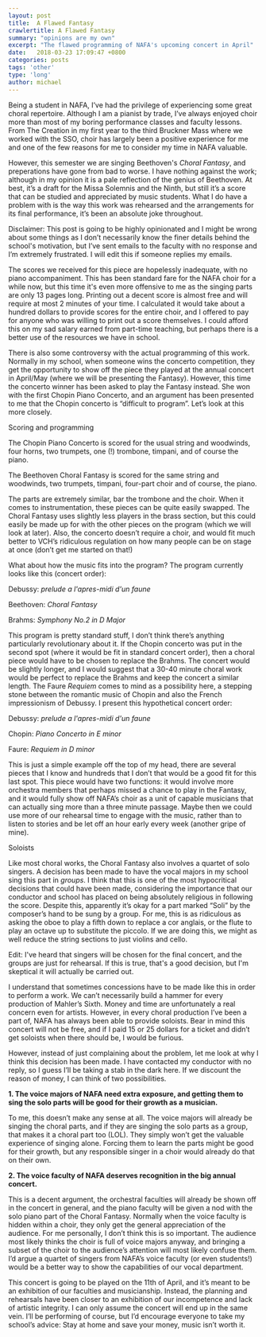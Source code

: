 ```yaml
---
layout: post
title:  A Flawed Fantasy 
crawlertitle: A Flawed Fantasy 
summary: "opinions are my own"
excerpt: "The flawed programming of NAFA's upcoming concert in April"
date:   2018-03-23 17:09:47 +0800
categories: posts
tags: 'other'
type: 'long'
author: michael
---
```


Being a student in NAFA, I’ve had the privilege of experiencing some great choral repertoire. Although I am a pianist by trade, I’ve always enjoyed choir more than most of my boring performance classes and faculty lessons. From The Creation in my first year to the third Bruckner Mass where we worked with the SSO, choir has largely been a positive experience for me and one of the few reasons for me to consider my time in NAFA valuable.

However, this semester we are singing Beethoven's <i>Choral Fantasy</i>, and preperations have gone from bad to worse. I have nothing against the work; although in my opinion it is a pale reflection of the genius of Beethoven. At best, it’s a draft for the Missa Solemnis and the Ninth, but still it’s a score that can be studied and appreciated by music students. What I do have a problem with is the way this work was rehearsed and the arrangements for its final performance, it’s been an absolute joke throughout. 

Disclaimer: This post is going to be highly opinionated and I might be wrong about some things as I don’t necessarily know the finer details behind the school's motivation, but I’ve sent emails to the faculty with no response and I’m extremely frustrated. I will edit this if someone replies my emails.

The scores we received for this piece are hopelessly inadequate, with no piano accompaniment. This has been standard fare for the NAFA choir for a while now, but this time it's even more offensive to me as the singing parts are only 13 pages long. Printing out a decent score is almost free and will require at most 2 minutes of your time. I calculated it would take about a hundred dollars to provide scores for the entire choir, and I offered to pay for anyone who was willing to print out a score themselves. I could afford this on my sad salary earned from part-time teaching, but perhaps there is a better use of the resources we have in school.

There is also some controversy with the actual programming of this work. Normally in my school, when someone wins the concerto competition, they get the opportunity to show off the piece they played at the annual concert in April/May (where we will be presenting the Fantasy). However, this time the concerto winner has been asked to play the Fantasy instead. She won with the first Chopin Piano Concerto, and an argument has been presented to me that the Chopin concerto is “difficult to program”. Let’s look at this more closely.

<div class="header">Scoring and programming</div>

The Chopin Piano Concerto is scored for the usual string and woodwinds, four horns, two trumpets, one (!) trombone, timpani, and of course the piano.

The Beethoven Choral Fantasy is scored for the same string and woodwinds, two trumpets, timpani, four-part choir and of course, the piano.

The parts are extremely similar, bar the trombone and the choir. When it comes to instrumentation, these pieces can be quite easily swapped. The Choral Fantasy uses slightly less players in the brass section, but this could easily be made up for with the other pieces on the program (which we will look at later). Also, the concerto doesn’t require a choir, and would fit much better to VCH’s ridiculous regulation on how many people can be on stage at once (don’t get me started on that!)

What about how the music fits into the program? The program currently looks like this (concert order):

Debussy: <i>prelude a l'apres-midi d'un faune</i>

Beethoven: <i>Choral Fantasy</i>

Brahms: <i>Symphony No.2 in D Major</i>

This program is pretty standard stuff, I don’t think there’s anything particularly revolutionary about it. If the Chopin concerto was put in the second spot (where it would be fit in standard concert order), then a choral piece would have to be chosen to replace the Brahms.  The concert would be slightly longer, and I would suggest that a 30-40 minute choral work would be perfect to replace the Brahms and keep the concert a similar length. The Faure <i>Requiem</i> comes to mind as a possibility here, a stepping stone between the romantic music of Chopin and also the French impressionism of Debussy. I present this hypothetical concert order:

Debussy: <i>prelude a l'apres-midi d'un faune</i>

Chopin: <i>Piano Concerto in E minor</i>

Faure: <i>Requiem in D minor</i>

This is just a simple example off the top of my head, there are several pieces that I know and hundreds that I don’t that would be a good fit for this last spot. This piece would have two functions: it would involve more orchestra members that perhaps missed a chance to play in the Fantasy, and it would fully show off NAFA’s choir as a unit of capable musicians that can actually sing more than a three minute passage. Maybe then we could use more of our rehearsal time to engage with the music, rather than to listen to stories and be let off an hour early every week (another gripe of mine).

<div class="header">Soloists</div>

Like most choral works, the Choral Fantasy also involves a quartet of solo singers. A decision has been made to have the vocal majors in my school sing this part in <i>groups</i>. I think that this is one of the most hypocritical decisions that could have been made, considering the importance that our conductor and school has placed on being absolutely religious in following the score. Despite this, apparently it’s okay for a part marked “Soli” by the composer’s hand to be sung by a group. For me, this is as ridiculous as asking the oboe to play a fifth down to replace a cor anglais, or the flute to play an octave up to substitute the piccolo. If we are doing this, we might as well reduce the string sections to just violins and cello.

Edit: I've heard that singers will be chosen for the final concert, and the groups are just for rehearsal. If this is true, that's a good decision, but I'm skeptical it will actually be carried out.

I understand that sometimes concessions have to be made like this in order to perform a work. We can’t necessarily build a hammer for every production of Mahler’s Sixth. Money and time are unfortunately a real concern even for artists. However, in every choral production I’ve been a part of, NAFA has always been able to provide soloists. Bear in mind this concert will not be free, and if I paid 15 or 25 dollars for a ticket and didn’t get soloists when there should be, I would be furious.

However, instead of just complaining about the problem, let me look at why I think this decision has been made. I have contacted my conductor with no reply, so I guess I’ll be taking a stab in the dark here. If we discount the reason of money, I can think of two possibilities.

<b>1. The voice majors of NAFA need extra exposure, and getting them to sing the solo parts will be good for their growth as a musician.</b>

To me, this doesn’t make any sense at all. The voice majors will already be singing the choral parts, and if they are singing the solo parts as a group, that makes it a choral part too (LOL). They simply won’t get the valuable experience of singing alone. Forcing them to learn the parts might be good for their growth, but any responsible singer in a choir would already do that on their own.

<b>2. The voice faculty of NAFA deserves recognition in the big annual concert.</b>

This is a decent argument, the orchestral faculties will already be shown off in the concert in general, and the piano faculty will be given a nod with the solo piano part of the Choral Fantasy. Normally when the voice faculty is hidden within a choir, they only get the general appreciation of the audience. For me personally, I don’t think this is so important. The audience most likely thinks the choir is full of voice majors anyway, and bringing a subset of the choir to the audience’s attention will most likely confuse them. I’d argue a quartet of singers from NAFA’s voice faculty (or even students!) would be a better way to show the capabilities of our vocal department.

This concert is going to be played on the 11th of April, and it’s meant to be an exhibition of our faculties and musicianship. Instead, the planning and rehearsals have been closer to an exhibition of our incompetence and lack of artistic integrity. I can only assume the concert will end up in the same vein. I’ll be performing of course, but I’d encourage everyone to take my school’s advice: Stay at home and save your money, music isn’t worth it.



